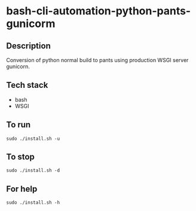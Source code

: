 # bash-cli-automation-python-pants-gunicorm

## Description
Conversion of python normal build
to pants using production WSGI server gunicorn.

## Tech stack
- bash
- WSGI

## To run
`sudo ./install.sh -u`

## To stop
`sudo ./install.sh -d`

## For help
`sudo ./install.sh -h`
